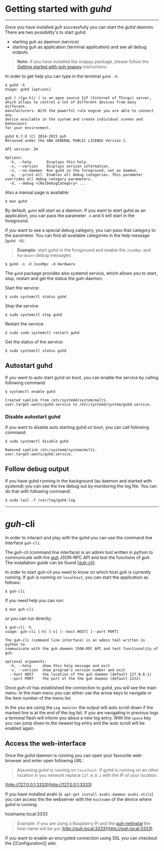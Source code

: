 # Getting started with *guhd*
--------------------------------------------
Once you have installed *guh* successfully you can start the *guhd* daemon. There are two possibility's to start guhd:

* starting guh as daemon (service) 
* starting guh as application (terminal application) and see all debug outputs.

> **Note:** if you have installed the snappy package, please follow the [Getting started with guh snappy](https://github.com/guh/guh/wiki/Getting-started-snappy) instructions.

In order to get help you can type in the terminal `guhd -h`:

    $ guhd -h
    Usage: guhd [options]

    guh ( /[guːh]/ ) is an open source IoT (Internet of Things) server, 
    which allows to control a lot of different devices from many different. 
    manufacturers. With the powerful rule engine you are able to connect any 
    device available in the system and create individual scenes and behaviours 
    for your environment.

    guhd 0.7.0 (C) 2014-2015 guh
    Released under the GNU GENERAL PUBLIC LICENSE Version 2.

    API version: 34

    Options:
      -h, --help       Displays this help.
      -v, --version    Displays version information.
      -n, --no-daemon  Run guhd in the foreground, not as daemon.
      -p, --print-all  Enables all debug categories. This parameter overrides all debug category parameters.  
      -d, --debug <[No]DebugCategory> ...

Also a manual page is available:

    $ man guhd

By default, `guhd` will start as a daemon. If you want to start guhd as an application, you can pass the parameter `-n` and it will start in the foreground. 

If you want to see a special debug category, you can pass that category to the parameter. You can find all available categories in the help message (`guhd -h`):

> **Example:** start guhd in the foreground and enable the `JsonRpc` and `Hardware` debug messages:
    
    $ guhd -n -d JsonRpc -d Hardware

The `guhd` package provides also systemd service, which allows you to start, stop, restart and get the status the *guh*-daemon.

Start the service:

    $ sudo systemctl status guhd

Stop the service:

    $ sudo systemctl stop guhd

Restart the service:

    $ sudo sudo systemctl restart guhd

Get the status of the service:

    $ sudo systemctl status guhd

## Autostart guhd
If you want to auto start guhd on boot, you can enable the service by calling following command:

    $ systemctl enable guhd
    
    Created symlink from /etc/systemd/system/multi-user.target.wants/guhd.service to /etc/systemd/system/guhd.service.

### Disable autostart guhd
If you want to disable auto starting guhd on boot, you can call following command:

    $ sudo systemctl disable guhd

    Removed symlink /etc/systemd/system/multi-user.target.wants/guhd.service.

## Follow debug output

If you have guhd running in the background (as daemon and started with systemd) you can see the live debug out by monitoring the log file. You can do that with following command:

    $ sudo tail -f /var/log/guhd.log 


--------------------------------------------
# *guh*-cli

In order to interact and play with the guhd you can use the command line interface `guh-cli`.

The *guh-cli* (command line interface) is an admin tool written in python to communicate with the [*guh*](https://github.com/guh/guh) JSON-RPC API and test the functions of *guh*. The installation guide can be found [[guh-cli]](here).

In order to start guh-cli you need to know on which host *guh* is currently running. If guh is running on `localhost`, you can start the application as follows:

    $ guh-cli

If you need help you can run:

    $ man guh-cli
        
or you can run directly:

    $ guh-cli -h
    usage: guh-cli [-h] [-v] [--host HOST] [--port PORT]

    The guh-cli (command line interface) is an admin tool written in python to
    communicate with the guh daemon JSON-RPC API and test functionality of guh.

    optional arguments:
      -h, --help     show this help message and exit
      -v, --version  show program's version number and exit
      --host HOST    the location of the guh daemon (default 127.0.0.1)
      --port PORT    the port of the the guh daemon (default 2222)

Once *guh-cli* has established the connection to guhd, you will see the main menu. In the main menu you can either use the arrow keys to navigate or the item number of the menu list.

In the you are using the `Log monitor` the output will auto scroll down if the marked line is at the end of the log list. If you are navigating in previous logs a terminal flash will inform you about a new log entry. With the `space` key you can jump down to the newest log entry and the auto scroll will be enabled again.

## Access the web-interface

Once the *guhd* daemon is running you can open your favourite web-browser and enter open following URL:

> Assuming *guhd* is running on `localhost`. If guhd is running on an other location in you network replace `127.0.0.1` with the IP of your location.

[http://127.0.0.1:3333](http://127.0.0.1:3333)

If you have installed avahi (`$ apt-get install avahi-daemon avahi-utils`) you can access the the webserver with the `hostname` of the device where guhd is running:

hostname.local:3333

> Example: if you are using a Raspberry Pi and the [guh-netinstal](https://github.com/guh/guh/wiki/Raspberry-Pi#install-guh-on-debian-jessie-minimal-net-install-system) the host name will be `guh` [http://guh.local:3333](http://guh.local:3333)

If you want to enable an encrypted connection using SSL you can checkout the [[Configuration]] wiki.


